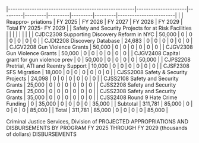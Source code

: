 |-----------------------------------------------------|---------------------|---------|---------|---------|---------|---------|------------------------|
|                                                     | Reappro-  priations | FY 2025 | FY 2026 | FY 2027 | FY 2028 | FY 2029 | Total FY 2025- FY 2029 |
| Safety and Security Projects for at Risk Facilities |                     |         |         |         |         |         |                        |
| CJDC2308 Supporting Discovery Reform in NYC         | 50,000              | 0       | 0       | 0       | 0       | 0       | 0                      |
| CJDI2208 Discovery Database                         | 24,683              | 0       | 0       | 0       | 0       | 0       | 0                      |
| CJGV2208 Gun Violence Grants                        | 50,000              | 0       | 0       | 0       | 0       | 0       | 0                      |
| CJGV2308 Gun Violence Grants                        | 50,000              | 0       | 0       | 0       | 0       | 0       | 0                      |
| CJGV2408 Capital grant for gun violence prev        | 0                   | 50,000  | 0       | 0       | 0       | 0       | 50,000                 |
| CJPS2208 Pretrial, ATI and Reentry Support          | 10,000              | 0       | 0       | 0       | 0       | 0       | 0                      |
| CJSF2308 SFS Migration                              | 18,000              | 0       | 0       | 0       | 0       | 0       | 0                      |
| CJSS2008 Safety & Security Projects                 | 24,098              | 0       | 0       | 0       | 0       | 0       | 0                      |
| CJSS2108 Safety and Security Grants                 | 25,000              | 0       | 0       | 0       | 0       | 0       | 0                      |
| CJSS2208 Safety and Security Grants                 | 25,000              | 0       | 0       | 0       | 0       | 0       | 0                      |
| CJSS2308 Safety and Security Grants                 | 35,000              | 0       | 0       | 0       | 0       | 0       | 0                      |
| CJSS2408 Round 9 Hate Crime Funding                 | 0                   | 35,000  | 0       | 0       | 0       | 0       | 35,000                 |
| Subtotal                                            | 311,781             | 85,000  | 0       | 0       | 0       | 0       | 85,000                 |
| Total                                               | 311,781             | 85,000  | 0       | 0       | 0       | 0       | 85,000                 |

Criminal Justice Services, Division of PROJECTED APPROPRIATIONS AND DISBURSEMENTS BY PROGRAM FY 2025 THROUGH FY 2029 (thousands of dollars) DISBURSEMENTS